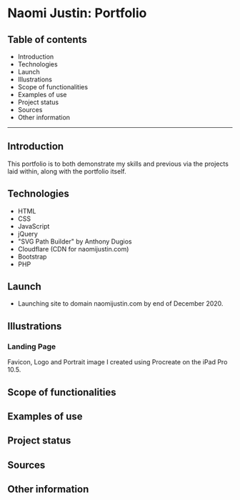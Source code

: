 # Naomi Justin: Portfolio
 
## Table of contents
* Introduction
* Technologies
* Launch
* Illustrations
* Scope of functionalities 
* Examples of use
* Project status 
* Sources
* Other information
___
 
## Introduction
This portfolio is to both demonstrate my skills and previous via the projects laid within, along with the portfolio itself.
 
## Technologies
* HTML
* CSS
* JavaScript
* jQuery
* "SVG Path Builder" by Anthony Dugios
* Cloudflare (CDN for naomijustin.com)
* Bootstrap
* PHP
 
## Launch
* Launching site to domain naomijustin.com by end of December 2020.
 
## Illustrations
### Landing Page
Favicon, Logo and Portrait image I created using Procreate on the iPad Pro 10.5. 
 
## Scope of functionalities 
 
## Examples of use
 
## Project status 
 
## Sources
 
## Other information

